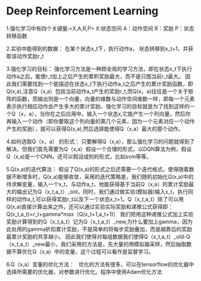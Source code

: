 # Deep Reinforcement Learning
1.强化学习中有四个关键量:<X,A,R,P>
      X:状态空间
      A：动作空间
      R：奖励
      P：状态转移函数

2.实验中能得到的数据：
    在某个状态x_t下，执行动作a， 状态转移到x_t+1，并获取该动作奖励r_t

3.强化学习的目标：
    强化学习方法是一种顾全局的学习方法，即在状态x_t下执行动作a之后，能使r_t加上之后产生的累积奖励最大，而不是只图当前r_t最大。
    因此我们需要找到一个能描述在状态x_t下执行动作a_t之后产生的累计奖励函数，即Q(x,a),注意Q（x,a）包括当前动作a_t产生的奖励r_t,而Q(x，a)往往是一个关于矩阵的函数，而输出则是一个向量，向量的维数与动作空间维数一样，即每一个元素表示执行相应动作会产生多大的累计奖励，强化学习的目标就是为了找到这样的一个Q（x，a），当你在之后应用中，输入一个状态x,它能产生一个列向量，然后你再输入一个动作（即你要取这个列向量的第几个元素，因为一个元素对应一个动作产生的奖励），就可以获得Q(x,a),然后选择能使得Q（x,a）最大的那个动作。

4.如何选取Q（x，a） 的形式：
    只要解得Q（x,a），那么强化学习的问题就得到了解决。但我们首先需要为Q（x,a）假设一个合理的形式，以DQN算法为例，假设Q（x,a)是一个CNN。还可以假设成别的形式，比如svm等等。

5.Q(x,a)的迭代算法：
    假设了Q(x,a)的形式之后还需要一个迭代格式，使得随着数据不断增多时，Q(x,a)能够收敛，采用的迭代策略是，我们随机初始化Q(x,a)中的待求解变量，输入一个x_t，与动作a_t，他能获得基于当前Q（x,a）的累计奖励最大的输出记为Q（x_t,a_t）_old，同时，我们通过做实验(模拟器)输入x_t，执行同样的动作a_t,可以获得奖励r_t以及下一个状态x_t+1。Q（x_t,a_t）除了可以用Q(x,a)直接计算出来之外，还可以通过实验实际奖励和递推公式获得即：
                                                Q(x_t,a_t)=r_t+gamma*max（Q(x_t+1,a_t+1)）
    我们把用这种递推公式加上实验奖励计算得到的Q（x_t,a_t）记为Q（x_t,a_t）_new,为什么要加上gamma，因为此处用的gamma折扣累计奖励，不是简单的将每步奖励叠加，而是越靠后的奖励最累计奖励的共享越小。
    因此我们使得对每组数据我们使得Q（x_t,a_t）_old-Q（x_t,a_t）_new最小，我们采用的方法是，先大量的用模拟器采样，然后抽取数据不算优化Q（x,a）中的变量，这个过程可以看作是监督学习。

6.Q（x,a）变量的优化方法：
    优化的方法有很多，可以在tensorflow的优化器中选择所需要的优化器，对参数进行优化。程序中使用Adam优化方法

